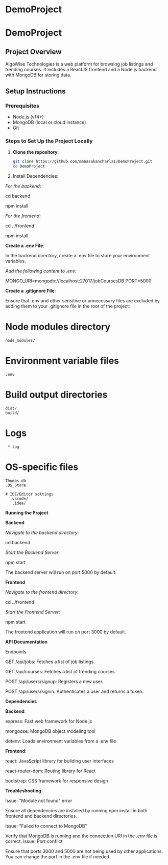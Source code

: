 ﻿# DemoProject
# DemoProject

## Project Overview
AlgoWise Technologies is a web platform for browsing job listings and trending courses. It includes a ReactJS frontend and a Node.js backend with MongoDB for storing data.

## Setup Instructions

### Prerequisites
- Node.js (v14+)
- MongoDB (local or cloud instance)
- Git

### Steps to Set Up the Project Locally
1. **Clone the repository**:
   ```bash
   git clone https://github.com/manasakancharla1/DemoProject.git
   cd DemoProject
   
2.  Install Dependencies:
 
 *For the backend*:
 
   cd backend
   
   npm install

 *For the frontend*:
 
   cd ../frontend
   
   npm install

**Create a .env File**:

In the backend directory, create a .env file to store your environment variables.

*Add the following content to .env*:

  MONGO_URI=mongodb://localhost:27017/jobCoursesDB
  PORT=5000
  
**Create a .gitignore File**:

Ensure that .env and other sensitive or unnecessary files are excluded by adding them to your .gitignore file in the root of the project:

  # Node modules directory
    node_modules/

  # Environment variable files
    .env

  # Build output directories
    dist/
    build/

   # Logs
     *.log

   # OS-specific files
    Thumbs.db
    .DS_Store

    # IDE/Editor settings
      .vscode/
       .idea/
**Running the Project**

**Backend**

*Navigate to the backend directory*:

cd backend

*Start the Backend Server*:

npm start

The backend server will run on port 5000 by default.

**Frontend**

*Navigate to the frontend directory*:

cd ../frontend

*Start the Frontend Server*:

npm start

The frontend application will run on port 3000 by default.

**API Documentation**

Endpoints

GET /api/jobs: Fetches a list of job listings.

GET /api/courses: Fetches a list of trending courses.

POST /api/users/signup: Registers a new user.

POST /api/users/signin: Authenticates a user and returns a token.


**Dependencies**

**Backend**:

express: Fast web framework for Node.js

mongoose: MongoDB object modeling tool

dotenv: Loads environment variables from a .env file

**Frontend**:

react: JavaScript library for building user interfaces

react-router-dom: Routing library for React

bootstrap: CSS framework for responsive design


**Troubleshooting**

Issue: "Module not found" error

Ensure all dependencies are installed by running npm install in both frontend and backend directories.

Issue: "Failed to connect to MongoDB"

Verify that MongoDB is running and the connection URI in the .env file is correct.
Issue: Port conflict

Ensure that ports 3000 and 5000 are not being used by other applications. You can change the port in the .env file if needed.

